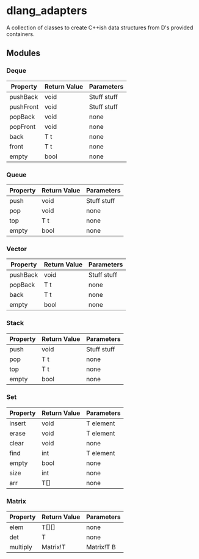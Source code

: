 # dlang_adapters
A collection of classes to create C++ish data structures from D's provided containers.

## Modules

### Deque

|Property |Return Value|Parameters |
|---------|------------|-----------|
|pushBack |void        |Stuff stuff|
|pushFront|void        |Stuff stuff|
|popBack  |void        |none       |
|popFront |void        |none       |
|back     |T t         |none       |
|front    |T t         |none       |
|empty    |bool        |none       |

### Queue

|Property |Return Value|Parameters |
|---------|------------|-----------|
|push     |void        |Stuff stuff|
|pop      |void        |none       |
|top      |T t         |none       |
|empty    |bool        |none       |

### Vector

|Property |Return Value|Parameters |
|---------|------------|-----------|
|pushBack |void        |Stuff stuff|
|popBack  |T t         |none       |
|back     |T t         |none       |
|empty    |bool        |none       |

### Stack

|Property |Return Value|Parameters |
|---------|------------|-----------|
|push     |void        |Stuff stuff|
|pop      |T t         |none       |
|top      |T t         |none       |
|empty    |bool        |none       |

### Set
|Property |Return Value|Parameters |
|---------|------------|-----------|
|insert   |void        |T element  |
|erase    |void        |T element  |
|clear    |void        |none       |
|find     |int         |T element  |
|empty    |bool        |none       |
|size     |int         |none       |
|arr      |T[]         |none       |

### Matrix
|Property |Return Value|Parameters |
|---------|------------|-----------|
|elem     |T[][]       |none       |
|det      |T           |none       |
|multiply |Matrix!T    |Matrix!T B |
